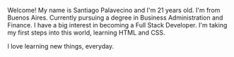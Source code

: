 Welcome! My name is Santiago Palavecino and I'm 21 years old. I'm from Buenos Aires. Currently pursuing a degree in Business Administration and Finance.
I have a big interest in becoming a Full Stack Developer. I'm taking my first steps into this world, learning HTML and CSS.

I love learning new things, everyday.


